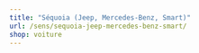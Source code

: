 ```yaml
---
title: "Séquoia (Jeep, Mercedes-Benz, Smart)"
url: /sens/sequoia-jeep-mercedes-benz-smart/
shop: voiture
---
```

